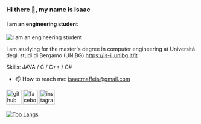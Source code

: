 ### Hi there 👋, my name is Isaac
#### I am an engineering student
![I am an engineering student](https://github.com/saadeghi/saadeghi/blob/master/dino.gif?raw=true)

I am studying for the master's degree in computer engineering at Università degli studi di Bergamo (UNIBG)  https://ls-ii.unibg.it/it

Skills: JAVA / C / C++ / C#

- 📫 How to reach me: isaacmaffeis@gmail.com 


[<img src='https://cdn.jsdelivr.net/npm/simple-icons@3.0.1/icons/github.svg' alt='github' height='40'>](https://github.com/isaacmaffo96)  [<img src='https://cdn.jsdelivr.net/npm/simple-icons@3.0.1/icons/facebook.svg' alt='facebook' height='40'>](https://www.facebook.com/isaac.maffeis)  [<img src='https://cdn.jsdelivr.net/npm/simple-icons@3.0.1/icons/instagram.svg' alt='instagram' height='40'>](https://www.instagram.com/isaacmaffo96/)  

[![Top Langs](https://github-readme-stats.vercel.app/api/top-langs/?username=isaacmaffo96)](https://github.com/anuraghazra/github-readme-stats)


